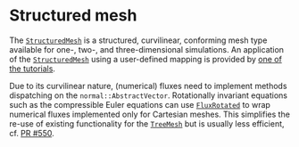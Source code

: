 # Structured mesh

The [`StructuredMesh`](@ref) is a structured, curvilinear, conforming
mesh type available for one-, two-, and three-dimensional simulations.
An application of the [`StructuredMesh`](@ref) using a user-defined mapping 
is provided by [one of the tutorials](https://trixi-framework.github.io/TrixiDocumentation/stable/tutorials/structured_mesh_mapping/).

Due to its curvilinear nature, (numerical) fluxes need to implement methods
dispatching on the `normal::AbstractVector`. Rotationally invariant equations
such as the compressible Euler equations can use [`FluxRotated`](@ref) to
wrap numerical fluxes implemented only for Cartesian meshes. This simplifies
the re-use of existing functionality for the [`TreeMesh`](@ref) but is usually
less efficient, cf. [PR #550](https://github.com/trixi-framework/Trixi.jl/pull/550).
